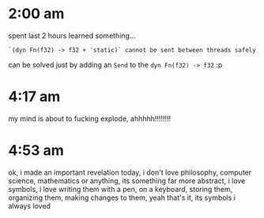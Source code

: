# 2:00 am
spent last 2 hours learned something...

```
`(dyn Fn(f32) -> f32 + 'static)` cannot be sent between threads safely
```
can be solved just by adding an `Send` to the `dyn Fn(f32) -> f32` :p

# 4:17 am
my mind is about to fucking explode, ahhhhh!!!!!!!!

# 4:53 am
ok, i made an important revelation today, i don't love philosophy, computer science, mathematics or anything, its something far more abstract, i love symbols, i love writing them with a pen, on a keyboard, storing them, organizing them, making changes to them, yeah that's it, its symbols i always loved
